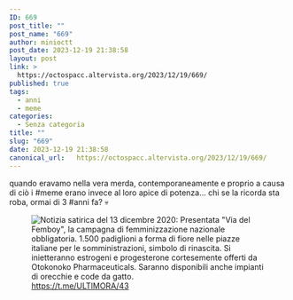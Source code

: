 ```yaml
---
ID: 669
post_title: ""
post_name: "669"
author: minioctt
post_date: 2023-12-19 21:38:58
layout: post
link: >
  https://octospacc.altervista.org/2023/12/19/669/
published: true
tags:
  - anni
  - meme
categories:
  - Senza categoria
title: ""
slug: "669"
date: 2023-12-19 21:38:58
canonical_url:   https://octospacc.altervista.org/2023/12/19/669/
---
```

<!-- wp:paragraph -->
<p markdown="1">quando eravamo nella vera merda, contemporaneamente e proprio a causa di ciò i #meme erano invece al loro apice di potenza... chi se la ricorda sta roba, ormai di 3 #anni fa? 💀️</p>
<!-- /wp:paragraph -->

<!-- wp:paragraph -->
<p markdown="1"></p>
<!-- /wp:paragraph -->

<!-- wp:image {"id":670,"sizeSlug":"full","linkDestination":"none"} -->
<figure class="wp-block-image size-full"><img src="https://octospacc.github.io/microblog-mirror/assets/uploads/2023/12/image-17.png" alt="Notizia satirica del 13 dicembre 2020: Presentata &quot;Via del Femboy&quot;, la campagna di femminizzazione nazionale obbligatoria. 1.500 padiglioni a forma di fiore nelle piazze italiane per le somministrazioni, simbolo di rinascita. Si inietteranno estrogeni e progesterone cortesemente offerti da Otokonoko Pharmaceuticals. Saranno disponibili anche impianti di orecchie e code da gatto." class="wp-image-670"/><figcaption class="wp-element-caption"><a href="https://t.me/ULTlMORA/43">https://t.me/ULTlMORA/43</a></figcaption></figure>
<!-- /wp:image -->